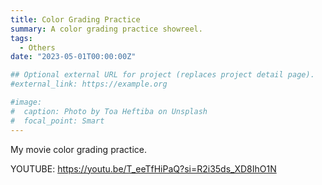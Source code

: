 ```yaml
---
title: Color Grading Practice
summary: A color grading practice showreel.
tags:
  - Others
date: "2023-05-01T00:00:00Z"

## Optional external URL for project (replaces project detail page).
#external_link: https://example.org

#image:
#  caption: Photo by Toa Heftiba on Unsplash
#  focal_point: Smart
---
```


My movie color grading practice.

YOUTUBE: https://youtu.be/T_eeTfHiPaQ?si=R2i35ds_XD8IhO1N